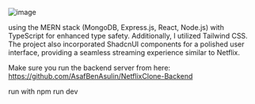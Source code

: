 ![image](https://github.com/user-attachments/assets/243435db-27a1-4b39-9401-bb80109e51d9)

using the MERN stack (MongoDB, Express.js, React, Node.js) with TypeScript for enhanced type safety.
Additionally, I utilized Tailwind CSS.
The project also incorporated ShadcnUI components for a polished user interface, providing a seamless streaming experience similar to Netflix.

Make sure you run the backend server from here:
https://github.com/AsafBenAsulin/NetflixClone-Backend

run with npm run dev


